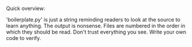 Quick overview:

'boilerplate.py' is just a string reminding readers to look at the source to learn anything. The output is nonsense.
Files are numbered in the order in which they should be read.
Don't trust everything you see.  Write your own code to verify.

